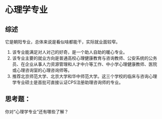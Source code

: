 # 心理学专业

## 综述  
它是朝阳专业，总体来说是看似啥都能干，实际就业面较窄。

1. 该专业能满足对人对己的好奇，是一个助人自助的暖心专业。
2. 该专业主要的就业方向是普通高校心理健康教育与咨询教师、公安系统的公务员、在企业从事人力资源管理和人才中介等工作、中小学心理健康教师、医院或心理咨询室的心理咨询师等。
3. 推荐北京师范大学、北京大学和华中师范大学。这三个学校的临床与咨询心理学专业硕士是首批可直接认证CPS注册助理咨询师的专业。

## 思考题：
你对“心理学专业”还有哪些了解？